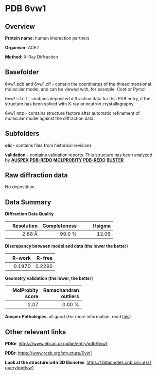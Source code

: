 # PDB 6vw1

## Overview

**Protein name:** human interaction partners

**Organism:** ACE2

**Method:** X-Ray Diffraction

## Basefolder

6vw1.pdb and 6vw1.cif - contain the coordinates of the threedimensional molecular model, and can be viewed with, for example, Coot or Pymol.

6vw1-sf.cif - contains deposited diffraction data for this PDB entry, if the structure has been solved with X-ray or neutron crystallography.

6vw1.mtz - contains structure factors after automatic refinement of molecular model against the diffraction data.

## Subfolders



**old** - contains files from historical revisions

**validation** - contains validation reports. This structure has been analyzed by [**AUSPEX**](https://github.com/thorn-lab/coronavirus_structural_task_force/tree/master/pdb/human_interaction_partners/ACE2/6vw1/validation/auspex) [**PDB-REDO**](https://github.com/thorn-lab/coronavirus_structural_task_force/tree/master/pdb/human_interaction_partners/ACE2/6vw1/validation/pdb-redo) [**MOLPROBITY**](https://github.com/thorn-lab/coronavirus_structural_task_force/tree/master/pdb/human_interaction_partners/ACE2/6vw1/validation/molprobity) [**PDB-REDO**](https://github.com/thorn-lab/coronavirus_structural_task_force/blob/master/pdb/human_interaction_partners/ACE2/6vw1/validation/Xtriage_output.log) [**BUSTER**](https://www.globalphasing.com/buster/wiki/index.cgi?Covid19Pdb6VW1)

## Raw diffraction data

No depostition. --<br> 

## Data Summary
**Diffraction Data Quality**

|   | Resolution | Completeness| I/sigma |
|---|-------------:|----------------:|--------------:|
|   |2.68 Å|99.0  %|<img width=50/>12.08|

**Discrepancy between model and data (the lower the better)**

|   | **R-work**| **R-free**   
|---|-------------:|----------------:|           
||  0.1970|  0.2290|

**Geometry validation (the lower, the better)**

|   |**MolProbity<br>score**| **Ramachandran<br>outliers** 
|---|-------------:|----------------:|
||  2.07|  0.00 %|

**Auspex Pathologies**: all good (For more information, read [this](https://github.com/thorn-lab/coronavirus_structural_task_force/blob/master/pdb/human_interaction_partners/ACE2/6vw1/validation/auspex/6vw1_auspex_comments.txt))

 



## Other relevant links 
**PDBe**:  https://www.ebi.ac.uk/pdbe/entry/pdb/6vw1
 
**PDBr**: https://www.rcsb.org/structure/6vw1 

**Look at the structure with 3D Bionotes**: https://3dbionotes.cnb.csic.es/?queryId=6vw1

